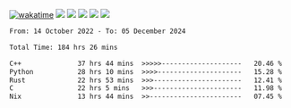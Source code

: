[![wakatime](https://wakatime.com/badge/user/368879df-dc38-4b1a-86c4-8a2054a0e074.svg)](https://wakatime.com/@368879df-dc38-4b1a-86c4-8a2054a0e074)
<img src="https://img.shields.io/badge/Windows-0078D6?style=flat&logo=Windows&logoColor=white">
<img src="https://img.shields.io/badge/IntelliJ_IDEA-000000.svg?style=flat&logo=IntelliJ-IDEA&logoColor=white">
<img src="https://img.shields.io/badge/CLion-000000.svg?style=flat&logo=CLion&logoColor=white">
<img src="https://img.shields.io/badge/Visual_Studio_Code-007ACC?style=flat&logo=Visual-Studio-Code&logoColor=white">
<img src="https://img.shields.io/badge/Discord-5865F2?label=kano42&style=flat&logo=discord&logoColor=white">
<br>


<!--START_SECTION:waka-->

```txt
From: 14 October 2022 - To: 05 December 2024

Total Time: 184 hrs 26 mins

C++              37 hrs 44 mins  >>>>>--------------------   20.46 %
Python           28 hrs 10 mins  >>>>---------------------   15.28 %
Rust             22 hrs 53 mins  >>>----------------------   12.41 %
C                22 hrs 5 mins   >>>----------------------   11.98 %
Nix              13 hrs 44 mins  >>-----------------------   07.45 %
```

<!--END_SECTION:waka-->
